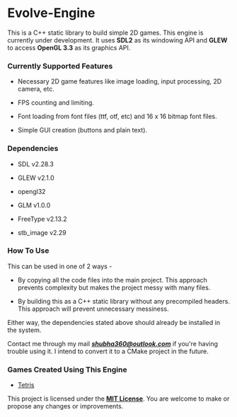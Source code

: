 # Evolve-Engine

This is a C++ static library to build simple 2D games. This engine is currently under development. It uses **SDL2** as its windowing API and **GLEW** to access **OpenGL 3.3** as its graphics API.

### Currently Supported Features

- Necessary 2D game features like image loading, input processing, 2D camera, etc.

- FPS counting and limiting.

- Font loading from font files (ttf, otf, etc) and 16 x 16 bitmap font files.

- Simple GUI creation (buttons and plain text).

### Dependencies

- SDL v2.28.3

- GLEW v2.1.0

- opengl32

- GLM v1.0.0

- FreeType v2.13.2

- stb_image v2.29

### How To Use

This can be used in one of 2 ways - 

- By copying all the code files into the main project. This approach prevents complexity but makes the project messy with many files.

- By building this as a C++ static library without any precompiled headers. This approach will prevent unnecessary messiness.

Either way, the dependencies stated above should already be installed in the system.

Contact me through my mail ***shubha360@outlook.com*** if you're having trouble using it. I intend to convert it to a CMake project in the future.

### Games Created Using This Engine

- [Tetris](https://github.com/shubha360/Tetris_Recreated)

This project is licensed under the **[MIT License](LICENSE)**. You are welcome to make or propose any changes or improvements.
